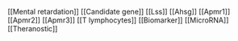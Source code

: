 [[Mental retardation]]
[[Candidate gene]]
[[Lss]]
[[Ahsg]]
[[Apmr1]]
[[Apmr2]]
[[Apmr3]]
[[T lymphocytes]]
[[Biomarker]]
[[MicroRNA]]
[[Theranostic]]

